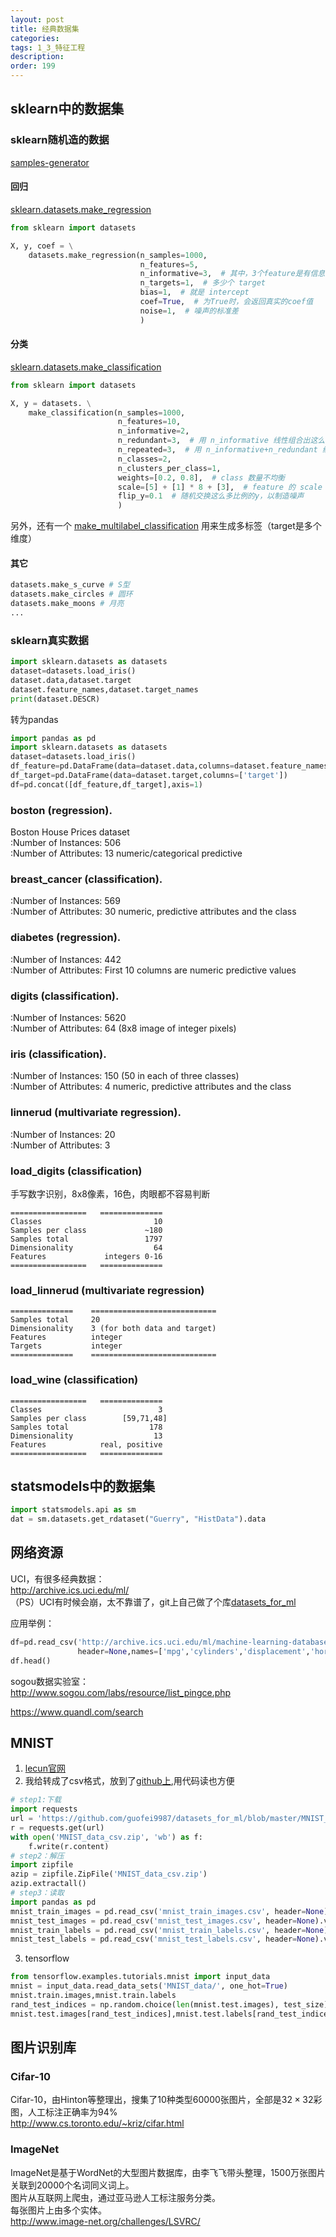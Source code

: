 ```yaml
---
layout: post
title: 经典数据集
categories:
tags: 1_3_特征工程
description:
order: 199
---
```


## sklearn中的数据集
### sklearn随机造的数据
[samples-generator](https://scikit-learn.org/stable/modules/classes.html#samples-generator)
#### 回归
[sklearn.datasets.make_regression](https://scikit-learn.org/stable/modules/generated/sklearn.datasets.make_regression.html)

```python
from sklearn import datasets

X, y, coef = \
    datasets.make_regression(n_samples=1000,
                             n_features=5,
                             n_informative=3,  # 其中，3个feature是有信息的
                             n_targets=1,  # 多少个 target
                             bias=1,  # 就是 intercept
                             coef=True,  # 为True时，会返回真实的coef值
                             noise=1,  # 噪声的标准差
                             )
```

#### 分类
[sklearn.datasets.make_classification](https://scikit-learn.org/stable/modules/generated/sklearn.datasets.make_classification.html)
```python
from sklearn import datasets

X, y = datasets. \
    make_classification(n_samples=1000,
                        n_features=10,
                        n_informative=2,
                        n_redundant=3,  # 用 n_informative 线性组合出这么多个特征
                        n_repeated=3,  # 用 n_informative+n_redundant 线性组合出这么多个特征
                        n_classes=2,
                        n_clusters_per_class=1,
                        weights=[0.2, 0.8],  # class 数量不均衡
                        scale=[5] + [1] * 8 + [3],  # feature 的 scale
                        flip_y=0.1  # 随机交换这么多比例的y，以制造噪声
                        )
```

另外，还有一个 [make_multilabel_classification](https://scikit-learn.org/stable/modules/generated/sklearn.datasets.make_multilabel_classification.html) 用来生成多标签（target是多个维度）

#### 其它
```python
datasets.make_s_curve # S型
datasets.make_circles # 圆环
datasets.make_moons # 月亮
...
```

### sklearn真实数据
```py
import sklearn.datasets as datasets
dataset=datasets.load_iris()
dataset.data,dataset.target
dataset.feature_names,dataset.target_names
print(dataset.DESCR)
```


转为pandas  
```py
import pandas as pd
import sklearn.datasets as datasets
dataset=datasets.load_iris()
df_feature=pd.DataFrame(data=dataset.data,columns=dataset.feature_names)
df_target=pd.DataFrame(data=dataset.target,columns=['target'])
df=pd.concat([df_feature,df_target],axis=1)
```
### boston (regression).
Boston House Prices dataset  
:Number of Instances: 506  
:Number of Attributes: 13 numeric/categorical predictive  

### breast_cancer (classification).
:Number of Instances: 569  
:Number of Attributes: 30 numeric, predictive attributes and the class  

### diabetes (regression).
:Number of Instances: 442  
:Number of Attributes: First 10 columns are numeric predictive values  

### digits (classification).
:Number of Instances: 5620  
:Number of Attributes: 64 (8x8 image of integer pixels)  

### iris (classification).

:Number of Instances: 150 (50 in each of three classes)  
:Number of Attributes: 4 numeric, predictive attributes and the class  

### linnerud (multivariate regression).

:Number of Instances: 20  
:Number of Attributes: 3  

### load_digits (classification)
手写数字识别，8x8像素，16色，肉眼都不容易判断
```
=================   ==============
Classes                         10
Samples per class             ~180
Samples total                 1797
Dimensionality                  64
Features             integers 0-16
=================   ==============
```
### load_linnerud (multivariate regression)
```
==============    ============================
Samples total     20
Dimensionality    3 (for both data and target)
Features          integer
Targets           integer
==============    ============================
```
### load_wine (classification)
```
=================   ==============
Classes                          3
Samples per class        [59,71,48]
Samples total                  178
Dimensionality                  13
Features            real, positive
=================   ==============
```
## statsmodels中的数据集
```py
import statsmodels.api as sm
dat = sm.datasets.get_rdataset("Guerry", "HistData").data
```


## 网络资源
UCI，有很多经典数据：  
http://archive.ics.uci.edu/ml/  
（PS）UCI有时候会崩，太不靠谱了，git上自己做了个库[datasets_for_ml](https://github.com/guofei9987/datasets_for_ml)  


应用举例：  
```py
df=pd.read_csv('http://archive.ics.uci.edu/ml/machine-learning-databases/auto-mpg/auto-mpg.data',sep='\s+',na_values='?',
               header=None,names=['mpg','cylinders','displacement','horsepower','weight','acceleration','model_year','origin','car_name'])
df.head()
```

sogou数据实验室：  
http://www.sogou.com/labs/resource/list_pingce.php  

https://www.quandl.com/search   

## MNIST
1. [lecun官网](http://yann.lecun.com/exdb/mnist/)
2. 我给转成了csv格式，放到了[github上](https://github.com/guofei9987/datasets_for_ml/blob/master/MNIST_data_csv.7z),用代码读也方便  
```py
# step1:下载
import requests
url = 'https://github.com/guofei9987/datasets_for_ml/blob/master/MNIST_data_csv.zip?raw=true'
r = requests.get(url)
with open('MNIST_data_csv.zip', 'wb') as f:
    f.write(r.content)
# step2：解压
import zipfile
azip = zipfile.ZipFile('MNIST_data_csv.zip')
azip.extractall()
# step3：读取
import pandas as pd
mnist_train_images = pd.read_csv('mnist_train_images.csv', header=None).values
mnist_test_images = pd.read_csv('mnist_test_images.csv', header=None).values
mnist_train_labels = pd.read_csv('mnist_train_labels.csv', header=None).values
mnist_test_labels = pd.read_csv('mnist_test_labels.csv', header=None).values
```
3. tensorflow
```py
from tensorflow.examples.tutorials.mnist import input_data
mnist = input_data.read_data_sets('MNIST_data/', one_hot=True)
mnist.train.images,mnist.train.labels
rand_test_indices = np.random.choice(len(mnist.test.images), test_size)
mnist.test.images[rand_test_indices],mnist.test.labels[rand_test_indices]
```

## 图片识别库
### Cifar-10
Cifar-10，由Hinton等整理出，搜集了10种类型60000张图片，全部是$32\times 32$彩图，人工标注正确率为94%  
http://www.cs.toronto.edu/~kriz/cifar.html
### ImageNet
ImageNet是基于WordNet的大型图片数据库，由李飞飞带头整理，1500万张图片关联到20000个名词同义词上。  
图片从互联网上爬虫，通过亚马逊人工标注服务分类。  
每张图片上由多个实体。  
http://www.image-net.org/challenges/LSVRC/  
